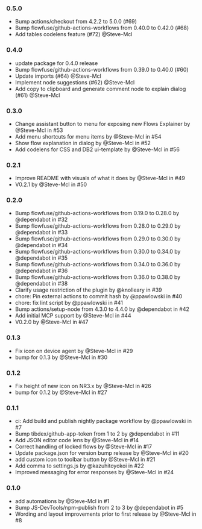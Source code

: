 ### 0.5.0
 - Bump actions/checkout from 4.2.2 to 5.0.0 (#69)
 - Bump flowfuse/github-actions-workflows from 0.40.0 to 0.42.0 (#68)
 - Add tables codelens feature (#72) @Steve-Mcl

### 0.4.0
 - update package for 0.4.0 release
 - Bump flowfuse/github-actions-workflows from 0.39.0 to 0.40.0 (#60)
 - Update imports (#64) @Steve-Mcl
 - Implement node suggestions (#62) @Steve-Mcl
 - Add copy to clipboard and generate comment node to explain dialog (#61) @Steve-Mcl

### 0.3.0
 - Change assistant button to menu for exposing new Flows Explainer by @Steve-Mcl in #53
 - Add menu shortcuts for menu items by @Steve-Mcl in #54
 - Show flow explanation in dialog by @Steve-Mcl in #52
 - Add codelens for CSS and DB2 ui-template by @Steve-Mcl in #56

### 0.2.1
 - Improve README with visuals of what it does by @Steve-Mcl in #49
 - V0.2.1 by @Steve-Mcl in #50

### 0.2.0

 - Bump flowfuse/github-actions-workflows from 0.19.0 to 0.28.0 by @dependabot in #32
 - Bump flowfuse/github-actions-workflows from 0.28.0 to 0.29.0 by @dependabot in #33
 - Bump flowfuse/github-actions-workflows from 0.29.0 to 0.30.0 by @dependabot in #34
 - Bump flowfuse/github-actions-workflows from 0.30.0 to 0.34.0 by @dependabot in #35
 - Bump flowfuse/github-actions-workflows from 0.34.0 to 0.36.0 by @dependabot in #36
 - Bump flowfuse/github-actions-workflows from 0.36.0 to 0.38.0 by @dependabot in #38
 - Clarify usage restriction of the plugin by @knolleary in #39
 - chore: Pin external actions to commit hash by @ppawlowski in #40
 - chore: fix lint script by @ppawlowski in #41
 - Bump actions/setup-node from 4.3.0 to 4.4.0 by @dependabot in #42
 - Add initial MCP support by @Steve-Mcl in #44
 - V0.2.0 by @Steve-Mcl in #47

### 0.1.3

 - Fix icon on device agent by @Steve-Mcl in #29
 - bump for 0.1.3 by @Steve-Mcl in #30

### 0.1.2

 - Fix height of new icon on NR3.x by @Steve-Mcl in #26
 - bump for 0.1.2 by @Steve-Mcl in #27

### 0.1.1

 - ci: Add build and publish nightly package workflow by @ppawlowski in #7
 - Bump tibdex/github-app-token from 1 to 2 by @dependabot in #11
 - Add JSON editor code lens by @Steve-Mcl in #14
 - Correct handling of locked flows by @Steve-Mcl in #17
 - Update package.json for version bump release by @Steve-Mcl in #20
 - add custom icon to toolbar button by @Steve-Mcl in #21
 - Add comma to settings.js by @kazuhitoyokoi in #22
 - Improved messaging for error responses by @Steve-Mcl in #24

### 0.1.0

 - add automations by @Steve-Mcl in #1
 - Bump JS-DevTools/npm-publish from 2 to 3 by @dependabot in #5
 - Wording and layout improvements prior to first release by @Steve-Mcl in #8
